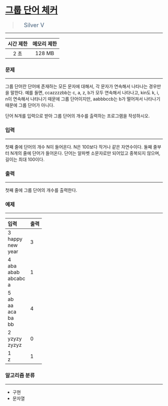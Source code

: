 # [그룹 단어 체커](https://www.acmicpc.net/problem/1316)

> <img src="https://d2gd6pc034wcta.cloudfront.net/tier/6.svg" width="16" heigth="21" style = "vertical-align: middle;"/>&nbsp;<span style="font-size: 18px; color: #435f7a;">Silver V</span>

***

<div align="center">

|시간 제한|메모리 제한|
|:---:|:---:|
|2 초 |128 MB|

</div>

### 문제

***

그룹 단어란 단어에 존재하는 모든 문자에 대해서, 각 문자가 연속해서 나타나는 경우만을 말한다. 예를 들면, ccazzzzbb는 c, a, z, b가 모두 연속해서 나타나고, kin도 k, i, n이 연속해서 나타나기 때문에 그룹 단어이지만, aabbbccb는 b가 떨어져서 나타나기 때문에 그룹 단어가 아니다.

단어 N개를 입력으로 받아 그룹 단어의 개수를 출력하는 프로그램을 작성하시오.

### 입력

***

첫째 줄에 단어의 개수 N이 들어온다. N은 100보다 작거나 같은 자연수이다. 둘째 줄부터 N개의 줄에 단어가 들어온다. 단어는 알파벳 소문자로만 되어있고 중복되지 않으며, 길이는 최대 100이다.

### 출력

***

첫째 줄에 그룹 단어의 개수를 출력한다.

### 예제

***

|입력|출력|
|:---|:---|
|3<br/>happy<br/>new<br/>year|3|
|4<br/>aba<br/>abab<br/>abcabc<br/>a|1|
|5<br/>ab<br/>aa<br/>aca<br/>ba<br/>bb|4|
|2<br/>yzyzy<br/>zyzyz|0|
|1<br/>z|1|

### 알고리즘 분류

***

* 구현
* 문자열


